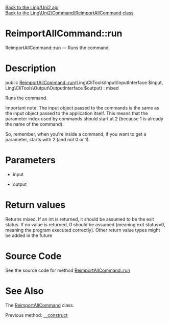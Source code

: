 [Back to the Ling/Uni2 api](https://github.com/lingtalfi/Uni2/blob/master/doc/api/Ling/Uni2.md)<br>
[Back to the Ling\Uni2\Command\ReimportAllCommand class](https://github.com/lingtalfi/Uni2/blob/master/doc/api/Ling/Uni2/Command/ReimportAllCommand.md)


ReimportAllCommand::run
================



ReimportAllCommand::run — Runs the command.




Description
================


public [ReimportAllCommand::run](https://github.com/lingtalfi/Uni2/blob/master/doc/api/Ling/Uni2/Command/ReimportAllCommand/run.md)(Ling\CliTools\Input\InputInterface $input, Ling\CliTools\Output\OutputInterface $output) : mixed




Runs the command.

Important note:
The input object passed to the commands is the same as the input object passed to the application itself.
This means that the parameter index used by commands should start at 2 (because 1 is already the name of the command).

So, remember, when you're inside a command, if you want to get a parameter, starts with 2 (and not 0 or 1).




Parameters
================


- input

    

- output

    


Return values
================

Returns mixed.
If an int is returned, it should be assumed to be the exit status.
If no value is returned, 0 should be assumed (meaning exit status=0, meaning the program executed correctly).
Other return value types might be added in the future







Source Code
===========
See the source code for method [ReimportAllCommand::run](https://github.com/lingtalfi/Uni2/blob/master/Command/ReimportAllCommand.php#L68-L109)


See Also
================

The [ReimportAllCommand](https://github.com/lingtalfi/Uni2/blob/master/doc/api/Ling/Uni2/Command/ReimportAllCommand.md) class.

Previous method: [__construct](https://github.com/lingtalfi/Uni2/blob/master/doc/api/Ling/Uni2/Command/ReimportAllCommand/__construct.md)<br>

